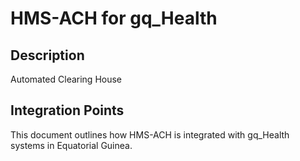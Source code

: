 # HMS-ACH for gq_Health

## Description

Automated Clearing House

## Integration Points

This document outlines how HMS-ACH is integrated with gq_Health systems in Equatorial Guinea.
